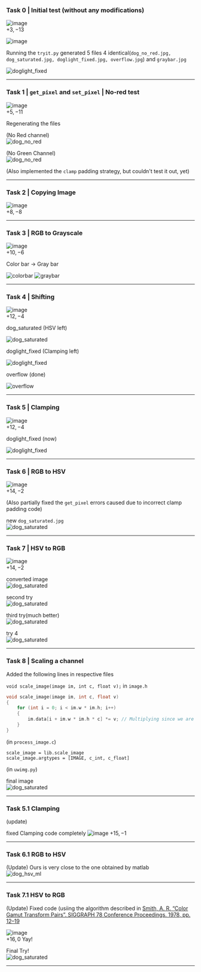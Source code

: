 ### Task 0 | Initial test (without any modifications)

![image](https://github.com/cv-in-c/homework-1--play-with-pixels-and-colours-npxx/assets/96121824/7c3bb79d-7c1f-4bd6-b53a-a41e2903e862)<br>
$+3, -13$

![image](https://github.com/cv-in-c/homework-1--play-with-pixels-and-colours-npxx/assets/96121824/bda44abc-f10e-4be9-8fb8-7d8c9fa77b0f)

Running the `tryit.py` generated 5 files 
4 identical(`dog_no_red.jpg, dog_saturated.jpg, doglight_fixed.jpg, overflow.jpg`) and `graybar.jpg`

![doglight_fixed](https://github.com/cv-in-c/homework-1--play-with-pixels-and-colours-npxx/assets/96121824/be1e98b1-20dd-4596-a37f-1cd0b3767bff)

<hr>

### Task 1 | `get_pixel` and `set_pixel` | No-red test

![image](https://github.com/cv-in-c/homework-1--play-with-pixels-and-colours-npxx/assets/96121824/3aac6f6e-96cd-4e38-b2ed-15a3745ed54b)<br>
$+5, -11$

Regenerating the files

(No Red channel)<br>
![dog_no_red](https://github.com/cv-in-c/homework-1--play-with-pixels-and-colours-npxx/assets/96121824/c29705d3-076d-4fa1-9fb1-82ccd9b2ed91)

(No Green Channel)<br>
![dog_no_red](https://github.com/cv-in-c/homework-1--play-with-pixels-and-colours-npxx/assets/96121824/902aeb83-b114-47fe-8138-8dcd87384cd8)

(Also implemented the `clamp` padding strategy, but couldn't test it out, yet)
<hr>

### Task 2 | Copying Image

![image](https://github.com/cv-in-c/homework-1--play-with-pixels-and-colours-npxx/assets/96121824/1bea72a4-4948-41f1-8d5a-f1ee56ebc030)<br>
$+8, -8$

<hr>

### Task 3 | RGB to Grayscale

![image](https://github.com/cv-in-c/homework-1--play-with-pixels-and-colours-npxx/assets/96121824/76ad228a-7a4e-42b7-bb3b-e32e681663f4)<br>
$+10, -6$

Color bar $\to$ Gray bar

![colorbar](https://github.com/cv-in-c/homework-1--play-with-pixels-and-colours-npxx/assets/96121824/dd5f5d04-835e-4025-ad74-2f6089df0eb2)
![graybar](https://github.com/cv-in-c/homework-1--play-with-pixels-and-colours-npxx/assets/96121824/4923f847-6aaa-4c9a-bc41-74078132319c)

<hr>

### Task 4 | Shifting

![image](https://github.com/cv-in-c/homework-1--play-with-pixels-and-colours-npxx/assets/96121824/0dbf3c01-f708-4b6e-a4ba-27886c334db5)<br>
$+12, -4$

dog_saturated (HSV left)

![dog_saturated](https://github.com/cv-in-c/homework-1--play-with-pixels-and-colours-npxx/assets/96121824/1b0edab0-0c05-4e9e-beda-03ea390647ba)

doglight_fixed (Clamping left)

![doglight_fixed](https://github.com/cv-in-c/homework-1--play-with-pixels-and-colours-npxx/assets/96121824/72f3e9f4-da17-4e01-b361-6ca052a538ed)

overflow (done)

![overflow](https://github.com/cv-in-c/homework-1--play-with-pixels-and-colours-npxx/assets/96121824/2e2e860e-e57f-4c5f-ad5e-6913b38bc721)

<hr>

### Task 5 | Clamping

![image](https://github.com/cv-in-c/homework-1--play-with-pixels-and-colours-npxx/assets/96121824/457c7b32-722f-4217-85b2-199755d52e11)<br>
$+12, -4$

doglight_fixed (now)

![doglight_fixed](https://github.com/cv-in-c/homework-1--play-with-pixels-and-colours-npxx/assets/96121824/806a0b00-92fe-4eaa-a851-53e0ea01e897)

<hr>

### Task 6 | RGB to HSV

![image](https://github.com/cv-in-c/homework-1--play-with-pixels-and-colours-npxx/assets/96121824/e196a110-5c1b-4f7a-b1d0-4ec51af28cbd)<br>
$+14, -2$

(Also partially fixed the `get_pixel` errors caused due to incorrect clamp padding code)

new `dog_saturated.jpg`<br>
![dog_saturated](https://github.com/cv-in-c/homework-1--play-with-pixels-and-colours-npxx/assets/96121824/fd4bd0fc-2027-427f-8a7a-9702d7366c3a)

<hr>

### Task 7 | HSV to RGB

![image](https://github.com/cv-in-c/homework-1--play-with-pixels-and-colours-npxx/assets/96121824/0a9b4bfc-c266-4aa3-b17a-eef9ff0cb121)<br>
$+14, -2$

converted image<br>
![dog_saturated](https://github.com/cv-in-c/homework-1--play-with-pixels-and-colours-npxx/assets/96121824/92b00648-d69f-4a3a-bf30-e922a9dc7d5c)

second try<br>
![dog_saturated](https://github.com/cv-in-c/homework-1--play-with-pixels-and-colours-npxx/assets/96121824/1af0b14c-e961-42b2-8f0b-4036984248d7)

third try(much better)<br>
![dog_saturated](https://github.com/cv-in-c/homework-1--play-with-pixels-and-colours-npxx/assets/96121824/40a6c499-0731-451c-9604-7af23517214b)

try 4<br>
![dog_saturated](https://github.com/cv-in-c/homework-1--play-with-pixels-and-colours-npxx/assets/96121824/6c0bfb94-6e47-4e02-8020-d7907cacf328)

<hr>

### Task 8 | Scaling a channel

Added the following lines in respective files

`void scale_image(image im, int c, float v);` in `image.h`
```C
void scale_image(image im, int c, float v)
{
    for (int i = 0; i < im.w * im.h; i++)
    {
        im.data[i + im.w * im.h * c] *= v; // Multiplying since we are scaling
    }
}
```
(in `process_image.c`)

```Py
scale_image = lib.scale_image
scale_image.argtypes = [IMAGE, c_int, c_float]
```
(in `uwimg.py`)

final image<br>
![dog_saturated](https://github.com/cv-in-c/homework-1--play-with-pixels-and-colours-npxx/assets/96121824/246f9fd2-1b9f-4793-a90e-c9659106f14c)

<hr>

### Task 5.1 Clamping
(update)

fixed Clamping code completely
![image](https://github.com/cv-in-c/homework-1--play-with-pixels-and-colours-npxx/assets/96121824/234cdbb0-a8a0-490b-b8d6-805cbcdc4a18)
$+15, -1$

<hr>

### Task 6.1 RGB to HSV

(Update)
Ours is very close to the one obtained by matlab<br>
![dog_hsv_ml](https://github.com/cv-in-c/homework-1--play-with-pixels-and-colours-npxx/assets/96121824/47d8b08a-91b1-4874-855a-d6447c872975)

<hr>

### Task 7.1 HSV to RGB

(Update)
Fixed code (usiing the algorithm described in [Smith, A. R. “Color Gamut Transform Pairs”. SIGGRAPH 78 Conference Proceedings. 1978, pp. 12–19](https://github.com/cv-in-c/homework-1--play-with-pixels-and-colours-npxx/color78.pdf)

![image](https://github.com/cv-in-c/homework-1--play-with-pixels-and-colours-npxx/assets/96121824/6f1d53cd-ffcc-468d-8408-de14aed0aee8)<br>
$+16, 0$ Yay!

Final Try!<br>
![dog_saturated](https://github.com/cv-in-c/homework-1--play-with-pixels-and-colours-npxx/assets/96121824/cb5de956-5838-487e-9562-505ed6d77f48)

<hr>
